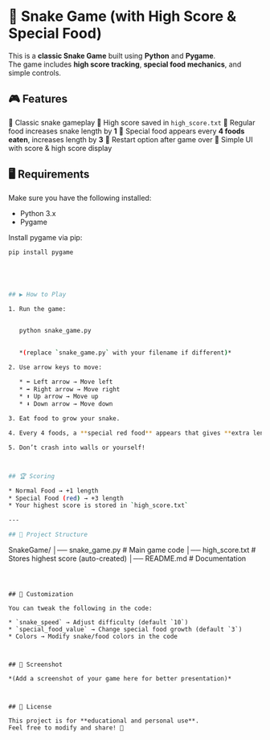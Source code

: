 # 🐍 Snake Game (with High Score & Special Food)

This is a **classic Snake Game** built using **Python** and **Pygame**.  
The game includes **high score tracking**, **special food mechanics**, and simple controls.  



## 🎮 Features
🐍 Classic snake gameplay
💾 High score saved in `high_score.txt`
🍏 Regular food increases snake length by **1**
🍒 Special food appears every **4 foods eaten**, increases length by **3**
🔄 Restart option after game over
🎨 Simple UI with score & high score display



## 🖥️ Requirements
Make sure you have the following installed:

- Python 3.x  
- Pygame  

Install pygame via pip:
```bash
pip install pygame





## ▶️ How to Play

1. Run the game:


   python snake_game.py
  

   *(replace `snake_game.py` with your filename if different)*

2. Use arrow keys to move:

   * ⬅️ Left arrow → Move left
   * ➡️ Right arrow → Move right
   * ⬆️ Up arrow → Move up
   * ⬇️ Down arrow → Move down

3. Eat food to grow your snake.

4. Every 4 foods, a **special red food** appears that gives **extra length**.

5. Don’t crash into walls or yourself!



## 🏆 Scoring

* Normal Food → +1 length
* Special Food (red) → +3 length
* Your highest score is stored in `high_score.txt`

---

## 📂 Project Structure

```
SnakeGame/
│── snake_game.py      # Main game code
│── high_score.txt     # Stores highest score (auto-created)
│── README.md          # Documentation
```



## 🔧 Customization

You can tweak the following in the code:

* `snake_speed` → Adjust difficulty (default `10`)
* `special_food_value` → Change special food growth (default `3`)
* Colors → Modify snake/food colors in the code



## 📸 Screenshot

*(Add a screenshot of your game here for better presentation)*



## 📜 License

This project is for **educational and personal use**.
Feel free to modify and share! 🚀



